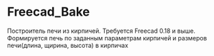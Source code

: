 # Freecad_Bake
Построитель печи из кирпичей.
Требуется Freecad 0.18 и выше.
Формируется печь по заданным параметрам кирпичей и размеров печи(длина, щирина, высота) в кирпичах

